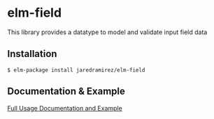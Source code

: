 # elm-field

This library provides a datatype to model and validate input field data

## Installation

    $ elm-package install jaredramirez/elm-field

## Documentation & Example

[Full Usage Documentation and Example](http://package.elm-lang.org/packages/jaredramirez/elm-field/latest/Field)
